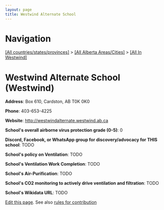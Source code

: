 ```yaml
---
layout: page
title: Westwind Alternate School
---
```

# Navigation

[[All countries/states/provinces]](../../..) > [[All Alberta Areas/Cities]](../..) > [[All In Westwind]](..)

# Westwind Alternate School (Westwind)

**Address**: Box 610, Cardston, AB T0K 0K0

**Phone**: 403-653-4225

**Website**: <http://westwindalternate.westwind.ab.ca>

**School's overall airborne virus protection grade (0-5)**: 0

**Discord, Facebook, or WhatsApp group for discovery/advocacy for THIS school**: TODO

**School's policy on Ventilation**: TODO

**School's Ventilation Work Completion**: TODO

**School's Air-Purification**: TODO

**School's CO2 monitoring to actively drive ventilation and filtration**: TODO

**School's Wikidata URL**: TODO


[Edit this page](https://github.com/ventilate-schools/AB/edit/main/./Westwind/Westwind_Alternate_School.md). See also [rules for contribution](../../../contribution-rules/)